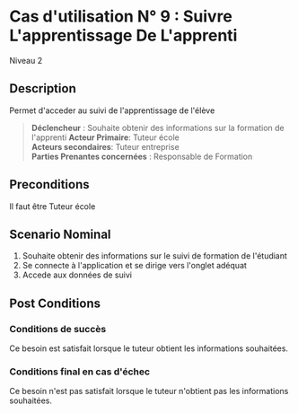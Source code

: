 # Cas d'utilisation N° 9 :  Suivre L'apprentissage De L'apprenti

Niveau 2

##	Description

Permet d'acceder au suivi de l'apprentissage de l'élève
  
> **Déclencheur** : Souhaite obtenir des informations sur la formation de l'apprenti
> **Acteur Primaire**: Tuteur école   
> **Acteurs secondaires**: Tuteur entreprise   
> **Parties Prenantes concernées** : Responsable de Formation
 
 
## Preconditions

Il faut être Tuteur école


## Scenario Nominal

1.	Souhaite obtenir des informations sur le suivi de formation de l'étudiant
2.	Se connecte à l'application et se dirige vers l'onglet adéquat
3.  Accede aux données de suivi


## Post Conditions
### Conditions de succès 
Ce besoin est satisfait lorsque le tuteur obtient les informations souhaitées.

### Conditions final en cas d'échec
Ce besoin n'est pas satisfait lorsque le tuteur n'obtient pas les informations souhaitées.
